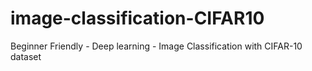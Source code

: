 # image-classification-CIFAR10
Beginner Friendly - Deep learning - Image Classification with CIFAR-10 dataset
